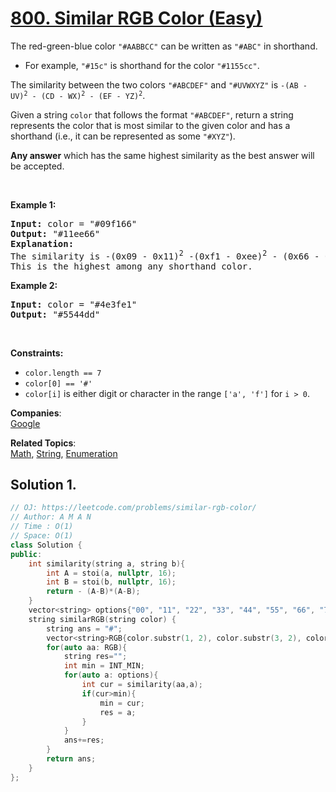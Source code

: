 # [800. Similar RGB Color (Easy)](https://leetcode.com/problems/similar-rgb-color/)

<p>The red-green-blue color <code>"#AABBCC"</code> can be written as <code>"#ABC"</code> in shorthand.</p>

<ul>
	<li>For example, <code>"#15c"</code> is shorthand for the color <code>"#1155cc"</code>.</li>
</ul>

<p>The similarity between the two colors <code>"#ABCDEF"</code> and <code>"#UVWXYZ"</code> is <code>-(AB - UV)<sup>2</sup> - (CD - WX)<sup>2</sup> - (EF - YZ)<sup>2</sup></code>.</p>

<p>Given a string <code>color</code> that follows the format <code>"#ABCDEF"</code>, return a string represents the color that is most similar to the given color and has a shorthand (i.e., it can be represented as some <code>"#XYZ"</code>).</p>

<p><strong>Any answer</strong> which has the same highest similarity as the best answer will be accepted.</p>

<p>&nbsp;</p>
<p><strong>Example 1:</strong></p>

<pre><strong>Input:</strong> color = "#09f166"
<strong>Output:</strong> "#11ee66"
<strong>Explanation:</strong> 
The similarity is -(0x09 - 0x11)<sup>2</sup> -(0xf1 - 0xee)<sup>2</sup> - (0x66 - 0x66)<sup>2</sup> = -64 -9 -0 = -73.
This is the highest among any shorthand color.
</pre>

<p><strong>Example 2:</strong></p>

<pre><strong>Input:</strong> color = "#4e3fe1"
<strong>Output:</strong> "#5544dd"
</pre>

<p>&nbsp;</p>
<p><strong>Constraints:</strong></p>

<ul>
	<li><code>color.length == 7</code></li>
	<li><code>color[0] == '#'</code></li>
	<li><code>color[i]</code> is either digit or character in the range <code>['a', 'f']</code> for <code>i &gt; 0</code>.</li>
</ul>


**Companies**:  
[Google](https://leetcode.com/company/google)

**Related Topics**:  
[Math](https://leetcode.com/tag/math/), [String](https://leetcode.com/tag/string/), [Enumeration](https://leetcode.com/tag/enumeration/)

## Solution 1.

```cpp
// OJ: https://leetcode.com/problems/similar-rgb-color/
// Author: A M A N
// Time : O(1)
// Space: O(1)
class Solution {
public:
    int similarity(string a, string b){
        int A = stoi(a, nullptr, 16);
        int B = stoi(b, nullptr, 16);
        return - (A-B)*(A-B);
    }
    vector<string> options{"00", "11", "22", "33", "44", "55", "66", "77", "88", "99", "aa", "bb", "cc", "dd", "ee", "ff"};
    string similarRGB(string color) {
        string ans = "#";
        vector<string>RGB{color.substr(1, 2), color.substr(3, 2), color.substr(5, 2)};
        for(auto aa: RGB){
            string res="";
            int min = INT_MIN;
            for(auto a: options){
                int cur = similarity(aa,a);
                if(cur>min){
                    min = cur;
                    res = a;
                }
            }
            ans+=res;
        }
        return ans;
    }
};
```